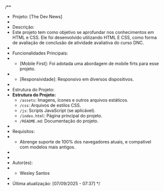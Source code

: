 /**
 * Projeto: [The Dev News]
 * 
 * Descrição:
 * Este projeto tem como objetivo se aprofundar nos conhecimentos em HTML e CSS. Ele foi desenvolvido utilizando HTML E CSS, como forma de avaliação de conclusão de atividade avaliativa do curso DNC.
 * 
 * Funcionalidades Principais:
 * - [Mobile First]: Foi adotada uma abordagem de mobile firts para esse projeto.
 * - [Responsividade]: Responsivo em diversos dispositivos.
 * 
 * Estrutura do Projeto:
* **Estrutura do Projeto:**
    - `/assets`: Imagens, ícones e outros arquivos estáticos.
    - `/css`: Arquivos de estilos CSS.
    - `/js`: Scripts JavaScript (se aplicável).
    - `/index.html`: Página principal do projeto.
    - `/README.md`: Documentação do projeto.
 * 
 * Requisitos:
 * - Abrenge suporte de 100% dos navegadores atuais, e compativel com modelos mais antigos.
 * 
 * 
 * Autor(es):
 * - Wesley Santos
 * 
 * Última atualização: [07/09/2025 - 07:37]
 */
